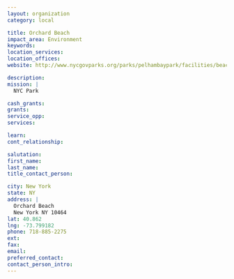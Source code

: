 ```yaml
---
layout: organization
category: local

title: Orchard Beach
impact_area: Environment
keywords: 
location_services: 
location_offices: 
website: http://www.nycgovparks.org/parks/pelhambaypark/facilities/beaches

description: 
mission: |
  NYC Park

cash_grants: 
grants: 
service_opp: 
services: 

learn: 
cont_relationship: 

salutation: 
first_name: 
last_name: 
title_contact_person: 

city: New York
state: NY
address: |
  Orchard Beach  
  New York NY 10464
lat: 40.862
lng: -73.799182
phone: 718-885-2275
ext: 
fax: 
email: 
preferred_contact: 
contact_person_intro: 
---
```

